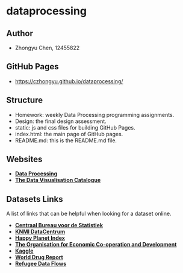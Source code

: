 # dataprocessing

## Author
* Zhongyu Chen, 12455822

## GitHub Pages
* https://czhongyu.github.io/dataprocessing/

## Structure
- Homework: weekly Data Processing programming assignments.
- Design: the final design assessment.
- static: js and css files for building GitHub Pages.
- index.html: the main page of GitHub pages.
- README.md: this is the README.md file. 

## Websites

* __[Data Processing](https://data.mprog.nl)__
* __[The Data Visualisation Catalogue](https://datavizcatalogue.com/index.html)__

## Datasets Links

A list of links that can be helpful when looking for a dataset online.

* __[Centraal Bureau voor de Statistiek](https://www.cbs.nl/nl-nl/cijfers)__
* __[KNMI DataCentrum](https://data.knmi.nl/datasets)__
* __[Happy Planet Index](http://happyplanetindex.org/)__
* __[The Organisation for Economic Co-operation and Development](https://data.oecd.org/)__
* __[Kaggle](https://www.kaggle.com/datasets)__
* __[World Drug Report](http://www.unodc.org/wdr2016/)__
* __[Refugee Data Flows](http://data.unhcr.org/dataviz/)__
